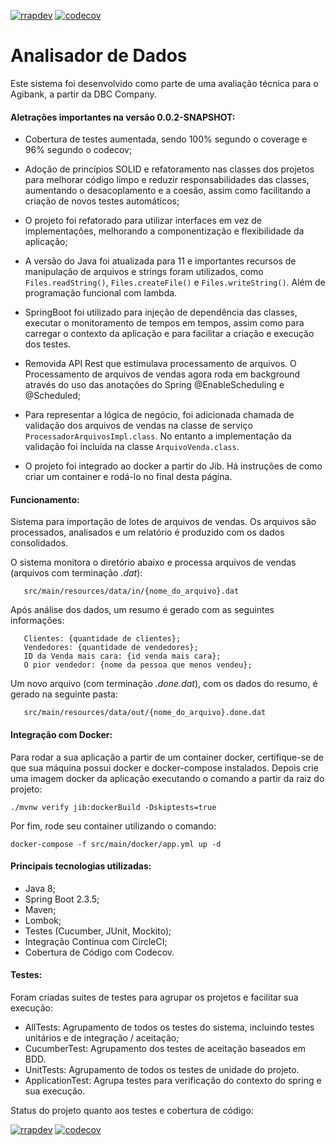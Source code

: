 [![rrapdev](https://circleci.com/gh/rrapdev/analisador-de-dados.svg?style=shield)](https://github.com/rrapdev/analisador-de-dados) [![codecov](https://codecov.io/gh/rrapdev/analisador-de-dados/branch/main/graph/badge.svg?token=NT4GgfHsFN)](https://codecov.io/gh/rrapdev/analisador-de-dados)

# Analisador de Dados
Este sistema foi desenvolvido como parte de uma avaliação técnica para o Agibank, a partir da DBC Company.

#### Aletrações importantes na versão 0.0.2-SNAPSHOT:

 * Cobertura de testes aumentada, sendo 100% segundo o coverage e 96% segundo o codecov;

 * Adoção de princípios SOLID e refatoramento nas classes dos projetos para melhorar código limpo e reduzir 
 responsabilidades das classes, aumentando
  o desacoplamento e a coesão, assim como facilitando a criação de novos testes automáticos;
  
 * O projeto foi refatorado para utilizar interfaces em vez de implementações, melhorando a componentização e flexibilidade
 da aplicação;
 
 * A versão do Java foi atualizada para 11 e importantes recursos de manipulação de arquivos e strings foram utilizados, como 
 `Files.readString()`, `Files.createFile()` e `Files.writeString()`. Além de programação funcional com lambda.
 
 * SpringBoot foi utilizado para injeção de dependência das classes, executar o monitoramento de tempos em tempos, 
 assim como para carregar o contexto da aplicação e para facilitar a criação e execução dos testes.
 
 * Removida API Rest que estimulava processamento de arquivos. O Processamento de arquivos de vendas agora roda em 
  background através do uso das anotações do Spring @EnableScheduling e @Scheduled;
  
 * Para representar a lógica de negócio, foi adicionada chamada de validação dos arquivos de vendas na classe de serviço ```ProcessadorArquivosImpl.class```. No
 entanto a implementação da validação foi incluída na classe ```ArquivoVenda.class```.

 * O projeto foi integrado ao docker a partir do Jib. Há instruções de como criar um container e rodá-lo no final desta página.
 
 
#### Funcionamento:
Sistema para importação de lotes de arquivos de vendas. Os arquivos são processados, analisados e um relatório é
produzido com os dados consolidados.

O sistema monitora o diretório abaixo e processa arquivos de vendas (arquivos com 
terminação *.dat*):

```
   src/main/resources/data/in/{nome_do_arquivo}.dat
```

Após análise dos dados, um resumo é gerado com as seguintes informações:

```
   Clientes: {quantidade de clientes};
   Vendedores: {quantidade de vendedores};
   ID da Venda mais cara: {id venda mais cara};
   O pior vendedor: {nome da pessoa que menos vendeu};
```

Um novo arquivo (com terminação *.done.dat*), com os dados do resumo, é gerado na seguinte pasta:

```
   src/main/resources/data/out/{nome_do_arquivo}.done.dat
```

 #### Integração com Docker:
 
Para rodar a sua aplicação a partir de um container docker, certifique-se de que sua máquina possui docker e 
docker-compose instalados. Depois crie uma imagem docker da aplicação executando o comando a partir da raiz do projeto:
 
```
./mvnw verify jib:dockerBuild -Dskiptests=true
```
 Por fim, rode seu container utilizando o comando:
 
 ```
docker-compose -f src/main/docker/app.yml up -d
 ```
 
 
#### Principais tecnologias utilizadas:

 * Java 8;
 * Spring Boot 2.3.5;
 * Maven;
 * Lombok;
 * Testes (Cucumber, JUnit, Mockito);
 * Integração Contínua com CircleCI;
 * Cobertura de Código com Codecov.
 
 #### Testes:
 
Foram criadas suites de testes para agrupar os projetos e facilitar sua execução:
 
  * AllTests: Agrupamento de todos os testes do sistema, incluindo testes unitários e de integração / aceitação;
  * CucumberTest: Agrupamento dos testes de aceitação baseados em BDD.
  * UnitTests: Agrupamento de todos os testes de unidade do projeto.
  * ApplicationTest: Agrupa testes para verificação do contexto do spring e sua execução.
  
  
Status do projeto quanto aos testes e cobertura de código:

[![rrapdev](https://circleci.com/gh/rrapdev/analisador-de-dados.svg?style=shield)](https://github.com/rrapdev/analisador-de-dados)
 [![codecov](https://codecov.io/gh/rrapdev/analisador-de-dados/branch/main/graph/badge.svg?token=NT4GgfHsFN)](https://codecov.io/gh/rrapdev/analisador-de-dados)